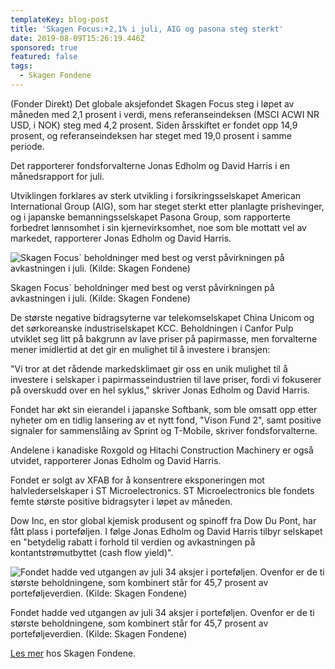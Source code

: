 ```yaml
---
templateKey: blog-post
title: 'Skagen Focus:+2,1% i juli, AIG og pasona steg sterkt'
date: 2019-08-09T15:26:19.446Z
sponsored: true
featured: false
tags:
  - Skagen Fondene
---
```

(Fonder Direkt) Det globale aksjefondet Skagen Focus steg i løpet av måneden med 2,1 prosent i verdi, mens referanseindeksen (MSCI ACWI NR USD, i NOK) steg med 4,2 prosent. Siden årsskiftet er fondet opp 14,9 prosent, og referanseindeksen har steget med 19,0 prosent i samme periode.



Det rapporterer fondsforvalterne Jonas Edholm og David Harris i en månedsrapport for juli.



Utviklingen forklares av sterk utvikling i forsikringsselskapet American International Group (AIG), som har steget sterkt etter planlagte prishevinger, og i japanske bemanningsselskapet Pasona Group, som rapporterte forbedret lønnsomhet i sin kjernevirksomhet, noe som ble mottatt vel av markedet, rapporterer Jonas Edholm og David Harris.

![Skagen Focus` beholdninger med best og verst påvirkningen på avkastningen i juli. (Kilde: Skagen Fondene)](/img/skagen9aug5.png)

<span class="image-caption">Skagen Focus` beholdninger med best og verst påvirkningen på avkastningen i juli. (Kilde: Skagen Fondene)</span>

De største negative bidragsyterne var telekomselskapet China Unicom og det sørkoreanske industriselskapet KCC. Beholdningen i Canfor Pulp utviklet seg litt på bakgrunn av lave priser på papirmasse, men forvalterne mener imidlertid at det gir en mulighet til å investere i bransjen:



"Vi tror at det rådende markedsklimaet gir oss en unik mulighet til å investere i selskaper i papirmasseindustrien til lave priser, fordi vi fokuserer på overskudd over en hel syklus," skriver Jonas Edholm og David Harris.



Fondet har økt sin eierandel i japanske Softbank, som ble omsatt opp etter nyheter om en tidlig lansering av et nytt fond, "Vison Fund 2", samt positive signaler for sammenslåing av Sprint og T-Mobile, skriver fondsforvalterne.



Andelene i kanadiske Roxgold og Hitachi Construction Machinery er også utvidet, rapporterer Jonas Edholm og David Harris.



Fondet er solgt av XFAB for å konsentrere eksponeringen mot halvlederselskaper i ST Microelectronics. ST Microelectronics ble fondets femte største positive bidragsyter i løpet av måneden.



Dow Inc, en stor global kjemisk produsent og spinoff fra Dow Du Pont, har fått plass i porteføljen. I følge Jonas Edholm og David Harris tilbyr selskapet en "betydelig rabatt i forhold til verdien og avkastningen på kontantstrømutbyttet (cash flow yield)".

![Fondet hadde ved utgangen av juli 34 aksjer i porteføljen. Ovenfor er de ti største beholdningene, som kombinert står for 45,7 prosent av porteføljeverdien. (Kilde: Skagen Fondene)](/img/skagen9aug6.png)

<span class="image-caption">Fondet hadde ved utgangen av juli 34 aksjer i porteføljen. Ovenfor er de ti største beholdningene, som kombinert står for 45,7 prosent av porteføljeverdien. (Kilde: Skagen Fondene)</span>

[Les mer](https://skagenfondene.no/) hos Skagen Fondene.
